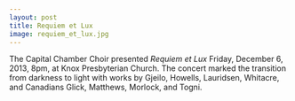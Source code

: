 ```yaml
---
layout: post
title: Requiem et Lux 
image: requiem_et_lux.jpg
---
```


The Capital Chamber Choir presented _Requiem et Lux_ Friday, December 6, 2013, 8pm, at Knox Presbyterian Church. The concert marked the transition from darkness to light with works by Gjeilo, Howells, Lauridsen, Whitacre, and Canadians Glick, Matthews, Morlock, and Togni.
